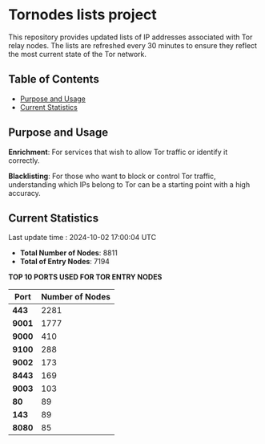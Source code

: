 # Tornodes lists project

This repository provides updated lists of IP addresses associated with Tor relay nodes. The lists are refreshed every 30 minutes to ensure they reflect the most current state of the Tor network.

## Table of Contents

- [Purpose and Usage](#purpose-and-usage)
- [Current Statistics](#current-statistics)


## Purpose and Usage

**Enrichment**: For services that wish to allow Tor traffic or identify it correctly.

**Blacklisting**: For those who want to block or control Tor traffic, understanding which IPs belong to Tor can be a starting point with a high accuracy.

## Current Statistics

Last update time : 2024-10-02 17:00:04 UTC

- **Total Number of Nodes**: 8811
- **Total of Entry Nodes**: 7194

**TOP 10 PORTS USED FOR TOR ENTRY NODES**

| **Port** | **Number of Nodes** |
|------|-----------------|
| **443**   | 2281  |
| **9001**   | 1777  |
| **9000**   | 410  |
| **9100**   | 288  |
| **9002**   | 173  |
| **8443**   | 169  |
| **9003**   | 103  |
| **80**   | 89  |
| **143**   | 89  |
| **8080**   | 85  |

